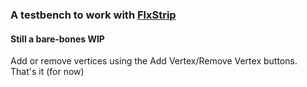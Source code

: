 ### A testbench to work with [FlxStrip](https://github.com/HaxeFlixel/flixel/blob/dev/flixel/FlxStrip.hx)

#### Still a bare-bones WIP
Add or remove vertices using the Add Vertex/Remove Vertex buttons. That's it (for now)

